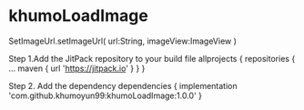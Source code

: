 # khumoLoadImage
SetImageUrl.setImageUrl(
                url:String,
                imageView:ImageView
            )
	    
Step 1.Add the JitPack repository to your build file 
allprojects {
		repositories {
			...
			maven { url 'https://jitpack.io' }
		}
	}
	
Step 2. Add the dependency
dependencies {
	        implementation 'com.github.khumoyun99:khumoLoadImage:1.0.0'
	}
